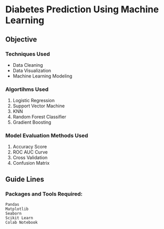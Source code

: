 # Diabetes Prediction Using Machine Learning

## Objective


### Techniques Used
- Data Cleaning
- Data Visualization
- Machine Learning Modeling



### Algortihms Used
1. Logistic Regression
2. Support Vector Machine
3. KNN
4. Random Forest Classifier 
5. Gradient Boosting

### Model Evaluation Methods Used
1. Accuracy Score
2. ROC AUC Curve
3. Cross Validation
4. Confusion Matrix


## Guide Lines 

### Packages and Tools Required:
```
Pandas 
Matplotlib
Seaborn
Scikit Learn
Colab Notebook 
```







